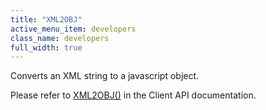 ```yaml
---
title: "XML2OBJ"
active_menu_item: developers
class_name: developers
full_width: true
---
```



Converts an XML string to a javascript object.

Please refer to [XML2OBJ()](/developers/documentation/scripting-apis/server-side-api/ssj-object/miscellaneous/xml2obj) in the Client API documentation.

